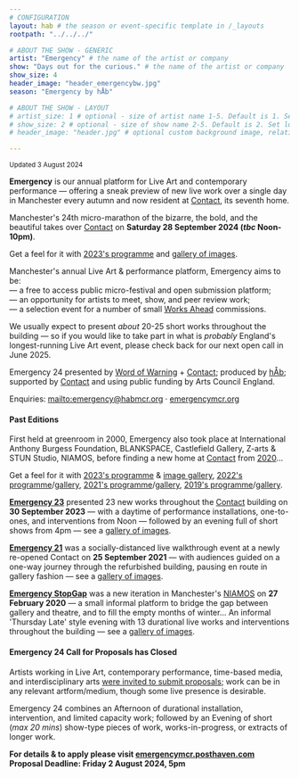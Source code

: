 ```yaml
---
# CONFIGURATION
layout: hab # the season or event-specific template in /_layouts
rootpath: "../../../"

# ABOUT THE SHOW - GENERIC
artist: "Emergency" # the name of the artist or company
show: "Days out for the curious." # the name of the artist or company
show_size: 4
header_image: "header_emergencybw.jpg"   
season: "Emergency by hÅb" 

# ABOUT THE SHOW - LAYOUT
# artist_size: 1 # optional - size of artist name 1-5. Default is 1. Set longer names to lower values
# show_size: 2 # optional - size of show name 2-5. Default is 2. Set longer names to lower values
# header_image: "header.jpg" # optional custom background image, relative to current page

---
```

<small>Updated 3 August 2024</small>        
        
**Emergency** is our annual platform for Live Art and contemporary performance — offering a sneak preview of new live work over a single day in Manchester every autumn and now resident at <a href="https://contactmcr.com" target="_blank">Contact</a>, its seventh home.        
         
Manchester's 24th micro-marathon of the bizarre, the bold, and the beautiful takes over <a href="https://contactmcr.com" target="_blank">Contact</a> on **Saturday 28 September 2024 (*tbc* Noon-10pm)**.          
         
Get a feel for it with [2023's programme](/archive/2023-emergency/#artists) and [gallery of images](/galleries/2023-emergency).        
         
Manchester's annual Live Art & performance platform, Emergency aims to be:<br>— a free to access public micro-festival and open submission platform;<br>— an opportunity for artists to meet, show, and peer review work;<br>— a selection event for a number of small [Works Ahead](/hab/worksahead) commissions.        
        
We usually expect to present *about* 20-25 short works throughout the building — so if you would like to take part in what is *probably* England's longest-running Live Art event, please check back for our next open call in June 2025.        
         
Emergency 24 presented by [Word of Warning](/) + <a href="https://contactmcr.com" target="_blank">Contact</a>; produced by [hÅb](/hab); supported by <a href="https://contactmcr.com" target="_blank">Contact</a> and using public funding by Arts Council England.         
        
Enquiries: <mailto:emergency@habmcr.org> · <a href="http://emergencymcr.org" target="_blank">emergencymcr.org</a>         
         
#### Past Editions        
First held at greenroom in 2000, Emergency also took place at International Anthony Burgess Foundation, BLANKSPACE, Castlefield Gallery, Z-arts & STUN Studio, NIAMOS, before finding a new home at <a href="https://contactmcr.com" target="_blank">Contact</a> from [2020](/archive/2020-emergency)…         
         
Get a feel for it with [2023's programme](/archive/2023-emergency) & [image gallery](/galleries/2023-emergency), [2022's programme](/archive/2022-emergency)/[gallery](/galleries/2022-emergency), [2021's programme](/archive/2021-emergency)/[gallery](/galleries/2021-emergency), [2019's programme](/archive/2019-emergency)/[gallery](/galleries/2019-emergency).         
         
**[Emergency 23](/archive/2023-emergency)** presented 23 new works throughout the <a href="https://contactmcr.com" target="_blank">Contact</a> building on **30 September 2023** — with a daytime of performance installations, one-to-ones, and interventions from Noon — followed by an evening full of short shows from 4pm — see a [gallery of images](/galleries/2023-emergency).        
          
**[Emergency 21](/archive/2021-emergency)** was a socially-distanced live walkthrough event at a newly re-opened Contact on **25 September 2021** — with audiences guided on a one-way journey through the refurbished building, pausing en route in gallery fashion — see a [gallery of images](/galleries/2021-emergency).         
          
**[Emergency StopGap](/archive/2020-emergencystopgap)** was a new iteration in Manchester's <a href="https://www.niamos.co.uk" target="_blank">NIAMOS</a> on **27 February 2020** — a small informal platform to bridge the gap between gallery and theatre, and to fill the empty months of winter… An informal 'Thursday Late' style evening with 13 durational live works and interventions throughout the building — see a [gallery of images](/galleries/2020-emergencystopgap).         
         
#### Emergency 24 Call for Proposals has Closed        
Artists working in Live Art, contemporary performance, time-based media, and interdisciplinary arts <a href="https://emergencymcr.posthaven.com/emergency-24-call-for-proposals" target="_blank">were invited to submit proposals</a>; work can be in any relevant artform/medium, though some live presence is desirable.        
         
Emergency 24 combines an Afternoon of durational installation, intervention, and limited capacity work; followed by an Evening of short (*max 20 mins*) show-type pieces of work, works-in-progress, or extracts of longer work.        
         
**For details & to apply please visit <a href="https://emergencymcr.posthaven.com" target="_blank">emergencymcr.posthaven.com</a><br>Proposal Deadline: Friday 2 August 2024, 5pm**        
